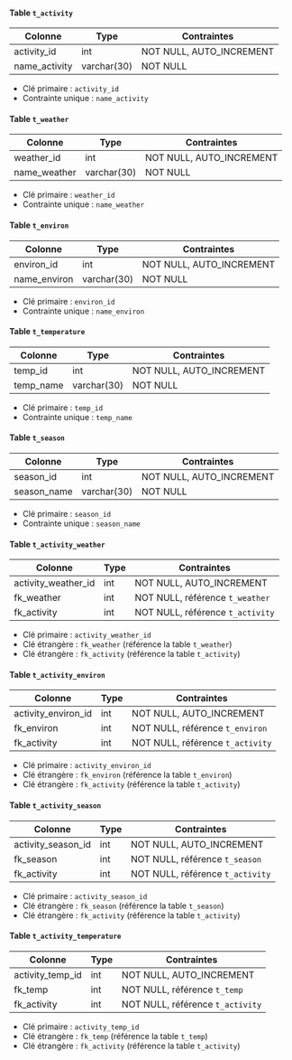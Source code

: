 #### Table `t_activity`

| Colonne        | Type         | Contraintes                |
| -------------- | ------------ | -------------------------- |
| activity_id    | int          | NOT NULL, AUTO_INCREMENT   |
| name_activity  | varchar(30)  | NOT NULL                   |

- Clé primaire : `activity_id`
- Contrainte unique : `name_activity`

#### Table `t_weather`

| Colonne        | Type         | Contraintes                |
| -------------- | ------------ | -------------------------- |
| weather_id    | int          | NOT NULL, AUTO_INCREMENT   |
| name_weather  | varchar(30)  | NOT NULL                   |

- Clé primaire : `weather_id`
- Contrainte unique : `name_weather`


#### Table `t_environ`

| Colonne        | Type         | Contraintes                |
| -------------- | ------------ | -------------------------- |
| environ_id     | int          | NOT NULL, AUTO_INCREMENT   |
| name_environ   | varchar(30)  | NOT NULL                   |

- Clé primaire : `environ_id`
- Contrainte unique : `name_environ`

#### Table `t_temperature`

| Colonne   | Type         | Contraintes                |
|-----------| ------------ | -------------------------- |
| temp_id   | int          | NOT NULL, AUTO_INCREMENT   |
| temp_name | varchar(30)  | NOT NULL                   |

- Clé primaire : `temp_id`
- Contrainte unique : `temp_name`

#### Table `t_season`

| Colonne   | Type         | Contraintes                |
|-----------| ------------ | -------------------------- |
| season_id | int          | NOT NULL, AUTO_INCREMENT   |
| season_name | varchar(30)  | NOT NULL                   |

- Clé primaire : `season_id`
- Contrainte unique : `season_name`


#### Table `t_activity_weather`

| Colonne             | Type         | Contraintes                      |
|---------------------| ------------ |----------------------------------|
| activity_weather_id | int          | NOT NULL, AUTO_INCREMENT         |
| fk_weather          | int          | NOT NULL, référence `t_weather`  |
| fk_activity         | int          | NOT NULL, référence `t_activity` |

- Clé primaire : `activity_weather_id`
- Clé étrangère : `fk_weather` (référence la table `t_weather`)
- Clé étrangère : `fk_activity` (référence la table `t_activity`)

#### Table `t_activity_environ`

| Colonne             | Type         | Contraintes                       |
| ------------------- | ------------ | --------------------------------- |
| activity_environ_id | int          | NOT NULL, AUTO_INCREMENT         |
| fk_environ          | int          | NOT NULL, référence `t_environ`   |
| fk_activity         | int          | NOT NULL, référence `t_activity`  |

- Clé primaire : `activity_environ_id`
- Clé étrangère : `fk_environ` (référence la table `t_environ`)
- Clé étrangère : `fk_activity` (référence la table `t_activity`)

#### Table `t_activity_season`

| Colonne            | Type         | Contraintes                      |
|--------------------| ------------ |----------------------------------|
| activity_season_id | int          | NOT NULL, AUTO_INCREMENT         |
| fk_season          | int          | NOT NULL, référence `t_season`   |
| fk_activity        | int          | NOT NULL, référence `t_activity` |

- Clé primaire : `activity_season_id`
- Clé étrangère : `fk_season` (référence la table `t_season`)
- Clé étrangère : `fk_activity` (référence la table `t_activity`)

#### Table `t_activity_temperature`

| Colonne          | Type         | Contraintes                      |
|------------------| ------------ |----------------------------------|
| activity_temp_id | int          | NOT NULL, AUTO_INCREMENT         |
| fk_temp          | int          | NOT NULL, référence `t_temp`     |
| fk_activity      | int          | NOT NULL, référence `t_activity` |

- Clé primaire : `activity_temp_id`
- Clé étrangère : `fk_temp` (référence la table `t_temp`)
- Clé étrangère : `fk_activity` (référence la table `t_activity`)

